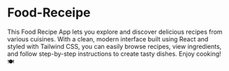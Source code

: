 # Food-Receipe
This Food Recipe App lets you explore and discover delicious recipes from various cuisines. With a clean, modern interface built using React and styled with Tailwind CSS, you can easily browse recipes, view ingredients, and follow step-by-step instructions to create tasty dishes. Enjoy cooking! 🍽️
